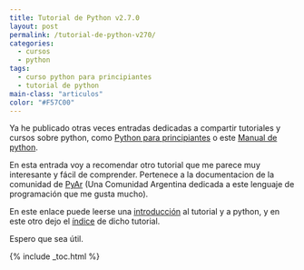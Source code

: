```yaml
---
title: Tutorial de Python v2.7.0
layout: post
permalink: /tutorial-de-python-v270/
categories:
  - cursos
  - python
tags:
  - curso python para principiantes
  - tutorial de python
main-class: "articulos"
color: "#F57C00"
---
```

<div class="icopy">
</div>

Ya he publicado otras veces entradas dedicadas a compartir tutoriales y cursos sobre python, como [Python para principiantes][1] o este [Manual de python][2].

En esta entrada voy a recomendar otro tutorial que me parece muy interesante y fácil de comprender. Pertenece a la documentacion de la comunidad de [PyAr][3] (Una Comunidad Argentina dedicada a este lenguaje de programación que me gusta mucho).  

<!--ad-->



En este enlace puede leerse una <a target="_blank" href="http://docs.python.org.ar/tutorial/index.html">introducción</a> al tutorial y a python, y en este otro dejo el <a target="_blank" href="http://docs.python.org.ar/tutorial/contenido.html">índice</a> de dicho tutorial.

Espero que sea útil.



 [1]: https://elbauldelprogramador.com/python-para-principiantes/
 [2]: https://elbauldelprogramador.com/manual-de-python/
 [3]: http://python.org.ar/pyar/

{% include _toc.html %}
